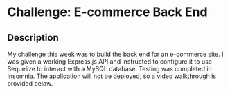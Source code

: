# Challenge: E-commerce Back End

## Description

My challenge this week was to build the back end for an e-commerce site. I was given a working Express.js API and instructed to configure it to use Sequelize to interact with a MySQL database. Testing was completed in Insomnia. The application will not be deployed, so a video walkthrough is provided below.
